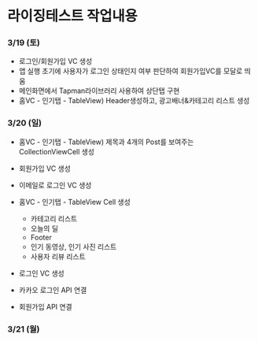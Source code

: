 # 라이징테스트 작업내용
### 3/19 (토)
* 로그인/회원가입 VC 생성
* 앱 실행 초기에 사용자가 로그인 상태인지 여부 판단하여 회원가입VC를 모달로 띄움
* 메인화면에서 Tapman라이브러리 사용하여 상단탭 구현
* 홈VC - 인기탭 - TableView) Header생성하고, 광고배너&카테고리 리스트 생성

### 3/20 (일)
* 홈VC - 인기탭 - TableView) 제목과 4개의 Post를 보여주는 CollectionViewCell 생성
* 회원가입 VC 생성
* 이메일로 로그인 VC 생성
* 홈VC - 인기탭 - TableView Cell 생성
    * 카테고리 리스트
    * 오늘의 딜
    * Footer
    * 인기 동영상, 인기 사진 리스트
    * 사용자 리뷰 리스트

* 로그인 VC 생성
* 카카오 로그인 API 연결
* 회원가입 API 연결

### 3/21 (월)
